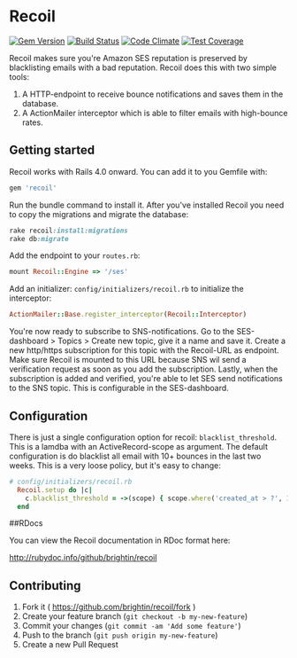 # Recoil
[![Gem Version](https://badge.fury.io/rb/recoil.svg)](http://badge.fury.io/rb/recoil)
[![Build Status](https://travis-ci.org/brightin/recoil.svg?branch=master)](https://travis-ci.org/brightin/recoil)
[![Code Climate](https://codeclimate.com/github/brightin/recoil/badges/gpa.svg)](https://codeclimate.com/github/brightin/recoil)
[![Test Coverage](https://codeclimate.com/github/brightin/recoil/badges/coverage.svg)](https://codeclimate.com/github/brightin/recoil/coverage)

Recoil makes sure you're Amazon SES reputation is preserved by blacklisting emails with a bad reputation. Recoil does this with two simple tools:
1. A HTTP-endpoint to receive bounce notifications and saves them in the database.
2. A ActionMailer interceptor which is able to filter emails with high-bounce rates.

## Getting started

Recoil works with Rails 4.0 onward. You can add it to you Gemfile with:

```ruby
gem 'recoil'
```

Run the bundle command to install it. After you've installed Recoil you need to copy the migrations and migrate the database:

```ruby
rake recoil:install:migrations
rake db:migrate
```

Add the endpoint to your `routes.rb`:
```ruby
mount Recoil::Engine => '/ses'
```

Add an initializer: `config/initializers/recoil.rb` to initialize the interceptor:
```ruby
ActionMailer::Base.register_interceptor(Recoil::Interceptor)
```

You're now ready to subscribe to SNS-notifications. Go to the SES-dashboard > Topics > Create new topic, give it a name and save it. Create a new http/https subscription for this topic with the Recoil-URL as endpoint. Make sure Recoil is mounted to this URL because SNS wil send a verification request as soon as you add the subscription. Lastly, when the subscription is added and verified, you're able to let SES send notifications to the SNS topic. This is configurable in the SES-dashboard.

## Configuration

There is just a single configuration option for recoil: `blacklist_threshold`. This is a lamdba with an ActiveRecord-scope as argument. The default configuration is do blacklist all email with 10+ bounces in the last two weeks. This is a very loose policy, but it's easy to change:

```ruby
# config/initializers/recoil.rb
  Recoil.setup do |c|
    c.blacklist_threshold = ->(scope) { scope.where('created_at > ?', 1.week.ago).count > 10 }
  end
```

##RDocs

You can view the Recoil documentation in RDoc format here:

http://rubydoc.info/github/brightin/recoil


## Contributing

1. Fork it ( https://github.com/brightin/recoil/fork )
2. Create your feature branch (`git checkout -b my-new-feature`)
3. Commit your changes (`git commit -am 'Add some feature'`)
4. Push to the branch (`git push origin my-new-feature`)
5. Create a new Pull Request

